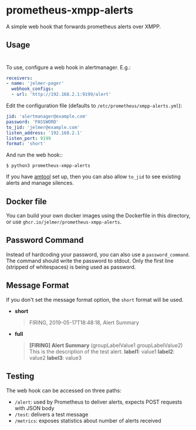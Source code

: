 prometheus-xmpp-alerts
======================

A simple web hook that forwards prometheus alerts over XMPP.

Usage
-----
#
To use, configure a web hook in alertmanager. E.g.:

```yaml
receivers:
- name: 'jelmer-pager'
  webhook_configs:
  - url: 'http://192.168.2.1:9199/alert'
```

Edit the configuration file (defaults to ``/etc/prometheus/xmpp-alerts.yml``):

```yaml
jid: 'alertmanager@example.com'
password: 'PASSWORD'
to_jid: 'jelmer@example.com'
listen_address: '192.168.2.1'
listen_port: 9199
format: 'short'
```

And run the web hook::

```shell
$ python3 prometheus-xmpp-alerts
```

If you have [amtool](https://github.com/prometheus/alertmanager#amtool) set up,
then you can also allow ``to_jid`` to see existing alerts and manage silences.

Docker file
-----------

You can build your own docker images using the Dockerfile in this directory, or
use ``ghcr.io/jelmer/prometheus-xmpp-alerts``.

Password Command
----------------

Instead of hardcoding your password, you can also use a `password_command`. The
command should write the password to stdout. Only the first line (stripped of
whitespaces) is being used as password.

Message Format
--------------

If you don't set the message format option, the `short` format will be used.

* **short**
  > FIRING, 2019-05-17T18:48:18, Alert Summary

* **full**
  > **[FIRING] Alert Summary** (groupLabelValue1 groupLabelValue2)
  > This is the description of the test alert.
  > **label1**: value1
  > **label2**: value2
  > **label3**: value3


Testing
-------

The web hook can be accessed on three paths:

 * ``/alert``: used by Prometheus to deliver alerts, expects POST requests
   with JSON body
 * ``/test``: delivers a test message
 * ``/metrics``: exposes statistics about number of alerts received
